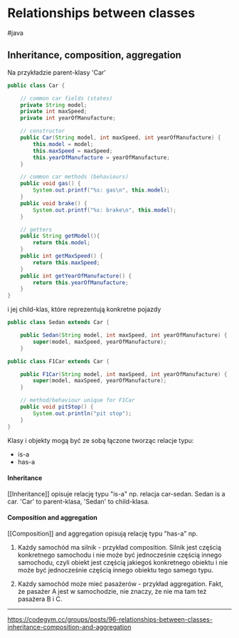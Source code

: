 # Relationships between classes
#java 

## Inheritance, composition, aggregation
Na przykładzie parent-klasy 'Car'

```java
public class Car {

    // common car fields (states)
    private String model;
    private int maxSpeed;
    private int yearOfManufacture;

    // constructor
    public Car(String model, int maxSpeed, int yearOfManufacture) {
        this.model = model;
        this.maxSpeed = maxSpeed;
        this.yearOfManufacture = yearOfManufacture;
    }

    // common car methods (behaviours)
    public void gas() {
        System.out.printf("%s: gas\n", this.model);
    }
    public void brake() {
        System.out.printf("%s: brake\n", this.model);
    }

    // getters
    public String getModel(){
        return this.model;
    }
    public int getMaxSpeed() {
        return this.maxSpeed;
    }
    public int getYearOfManufacture() {
        return this.yearOfManufacture;
    }
}
```

i jej child-klas, które reprezentują konkretne pojazdy
```java
public class Sedan extends Car {

    public Sedan(String model, int maxSpeed, int yearOfManufacture) {
        super(model, maxSpeed, yearOfManufacture);
    }
```

```java
public class F1Car extends Car {

    public F1Car(String model, int maxSpeed, int yearOfManufacture) {
        super(model, maxSpeed, yearOfManufacture);
    }

    // method/behaviour unique for F1Car
    public void pitStop() {
        System.out.println("pit stop");
    }
}
```

Klasy i objekty mogą być ze sobą łączone tworząc relacje typu:
* is-a
* has-a

#### Inheritance
[[Inheritance]] opisuje relację typu "is-a" np. relacja car-sedan. Sedan is a car.
'Car' to parent-klasa, 'Sedan' to child-klasa.

#### Composition and aggregation
[[Composition]] and aggregation opisują relację typu "has-a" np.
1. Każdy samochód ma silnik - przykład composition.
Silnik jest częścią konkretnego samochodu i nie może być jednocześnie częścią innego samochodu, czyli obiekt jest częścią jakiegoś konkretnego obiektu i nie może być jednocześnie częścią innego obiektu tego samego typu.

2. Każdy samochód może mieć pasażerów - przykład aggregation.
Fakt, że pasażer A jest w samochodzie, nie znaczy, że nie ma tam też pasażera B i C.

---
https://codegym.cc/groups/posts/96-relationships-between-classes-inheritance-composition-and-aggregation



